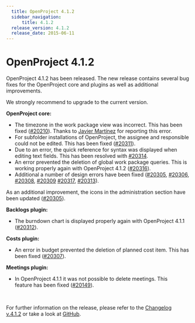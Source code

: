```yaml
---
  title: OpenProject 4.1.2
  sidebar_navigation:
      title: 4.1.2
  release_version: 4.1.2
  release_date: 2015-06-11
---
```



# OpenProject 4.1.2

OpenProject 4.1.2 has been released. The new release contains
several bug fixes for the OpenProject core and plugins as well as
additional improvements.

We strongly recommend to upgrade to the current version.

**OpenProject core:**

  - The timezone in the work package view was incorrect. This has been
    fixed
    ([\#20210](https://community.openproject.org/work_packages/20210)).
    Thanks to [Javier
    Martínez](https://community.openproject.org/users/39048) for
    reporting this error.
  - For subfolder installations of OpenProject, the assignee and
    responsible could not be edited. This has been fixed
    ([\#20311](https://community.openproject.org/work_packages/20311)).
  - Due to an error, the quick reference for syntax was displayed when
    editing text fields. This has been resolved with
    [\#20314](https://community.openproject.org/work_packages/20314).
  - An error prevented the deletion of global work package queries. This
    is working properly again with OpenProject 4.1.2
    ([\#20316](https://community.openproject.org/work_packages/20316)).
  - Additional a number of design errors have been fixed
    ([\#20305](https://community.openproject.org/work_packages/20305), [\#20306](https://community.openproject.org/work_packages/20306),
    [\#20308](https://community.openproject.org/work_packages/20308),
    [\#20309](https://community.openproject.org/work_packages/20309) [\#20317](https://community.openproject.org/work_packages/20317),
    [\#20313](https://community.openproject.org/work_packages/20313)).

As an additional improvement, the icons in the administration section
have been updated
([\#20305](https://community.openproject.org/work_packages/20305)).

**Backlogs plugin:**

  - The burndown chart is displayed properly again with OpenProject
    4.1.1
    ([\#20312](https://community.openproject.org/work_packages/20312)).

**Costs plugin:**

  - An error in budget prevented the deletion of planned cost item. This
    has been fixed
    ([\#20307](https://community.openproject.org/work_packages/20307)).

**Meetings plugin:**

  - In OpenProject 4.1.1 it was not possible to delete meetings. This
    feature has been fixed
    ([\#20149](https://community.openproject.org/work_packages/20149)).

 

For further information on the release, please refer to the [Changelog
v.4.1.2](https://community.openproject.org/versions/726) or take a look
at [GitHub](https://github.com/opf/openproject/tree/v4.1.2).

 


